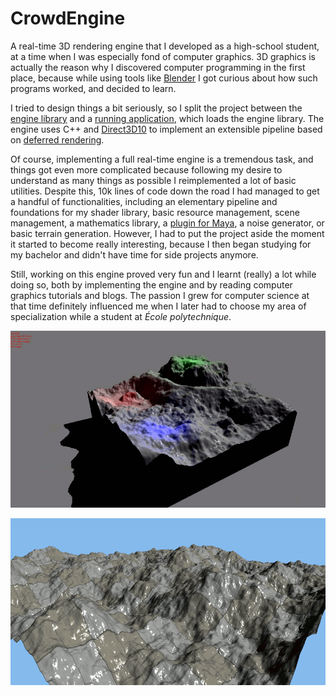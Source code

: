 # CrowdEngine

A real-time 3D rendering engine that I developed as a high-school student, at a
time when I was especially fond of computer graphics. 3D graphics is actually
the reason why I discovered computer programming in the first place, because
while using tools like [Blender](https://www.blender.org/) I got
curious about how such programs worked, and decided to learn.

I tried to design things a bit seriously, so I split the project between the
[engine library](CrowdEngine) and a [running application](RunApp), which loads
the engine library. The engine uses C++ and
[Direct3D10](https://en.wikipedia.org/wiki/Direct3D#Direct3D_10) to implement
an extensible pipeline based on [deferred rendering](https://en.wikipedia.org/wiki/Deferred_shading).

Of course, implementing a full real-time engine is a tremendous
task, and things got even more complicated because following my desire to
understand as many things as possible I reimplemented a lot of
basic utilities.
Despite this, 10k lines of code down the road I had managed to get a
handful of functionalities, including an elementary pipeline and foundations for
my shader library, basic resource management, scene management,
a mathematics library, a [plugin for
Maya](https://github.com/Kachoc/MayaExporter),
a noise generator, or basic terrain generation.
However, I had to put the
project aside the moment it started to become really interesting, because I then
began studying for my bachelor and didn't have time for side projects anymore.

Still, working on this engine proved very fun and I learnt (really) a lot while
doing so, both by implementing the engine and by reading computer graphics
tutorials and blogs. The passion I grew for computer science at that time
definitely influenced me when I later had to choose my area of specialization while a
student at *École polytechnique*.

![Mountain](Visuels/mountain_anim_small.gif)

![Terrain](Visuels/terrain1.gif)
